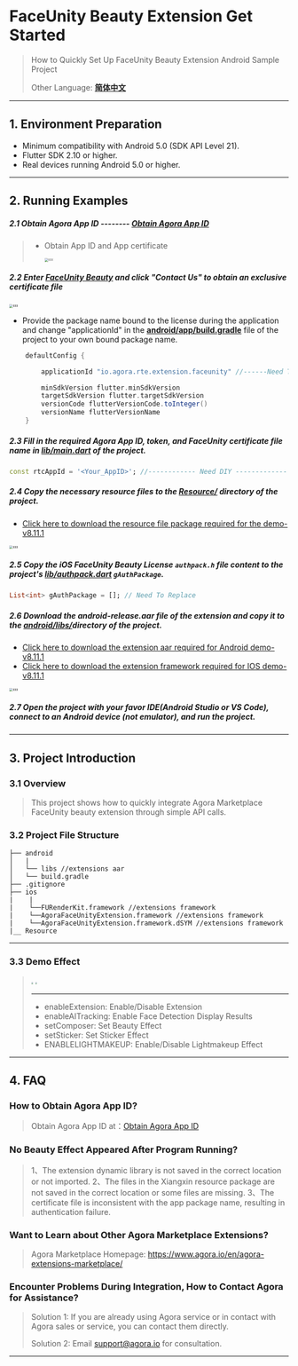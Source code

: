 # FaceUnity Beauty Extension Get Started

> How to Quickly Set Up FaceUnity Beauty Extension Android Sample Project
>
> Other Language: [**简体中文**](README-ForFirstTimeZh.md)

---

## 1. Environment Preparation

- Minimum compatibility with Android 5.0 (SDK API Level 21).
- Flutter SDK 2.10 or higher.
- Real devices running Android 5.0 or higher.

---

## 2. Running Examples

##### 2.1 Obtain Agora App ID -------- [Obtain Agora App ID](https://docs.agora.io/en/video-calling/reference/manage-agora-account?platform=ios#get-the-app-id)

> - Obtain App ID and App certificate
>
>   <img src="https://accktvpic.oss-cn-beijing.aliyuncs.com/pic/github_readme/market-place/Market-Place-1.png" alt="xxx" style="zoom:40%;" />

##### 2.2 Enter [FaceUnity Beauty](https://console.agora.io/marketplace/extension/introduce?serviceName=faceunity-ar-en) and click "Contact Us" to obtain an exclusive certificate file

<img src="https://accktvpic.oss-cn-beijing.aliyuncs.com/pic/github_readme/market-place/FaceUnity/FaceUnity-EN-1.png" alt="xxx" style="zoom:40%;" />

- Provide the package name bound to the license during the application and change "applicationId" in the [**android/app/build.gradle**](android/app/build.gradle) file of the project to your own bound package name.

```gradle
    defaultConfig {

        applicationId "io.agora.rte.extension.faceunity" //------Need To Replace------

        minSdkVersion flutter.minSdkVersion
        targetSdkVersion flutter.targetSdkVersion
        versionCode flutterVersionCode.toInteger()
        versionName flutterVersionName
    }
```

##### 2.3 Fill in the required Agora App ID, token, and FaceUnity certificate file name in [**lib/main.dart**](lib/main.dart) of the project.

```dart
const rtcAppId = '<Your_AppID>'; //------------ Need DIY -------------
```


##### 2.4 Copy the necessary resource files to the [**Resource/**](Resource/) directory of the project.

* [Click here to download the resource file package required for the demo-v8.11.1](https://download.agora.io/marketplace/release/Agora_Marketplace_FaceUnity_v8.11.1_Extension_for_Resource.tar.gz)

<img src="https://web-cdn.agora.io/docs-files/1673335775613" alt="xxx" style="zoom:40%;" />

##### 2.5 Copy the iOS FaceUnity Beauty License `authpack.h` file content to the project's [lib/authpack.dart](lib/authpack.dart) `gAuthPackage`.

```dart
List<int> gAuthPackage = []; // Need To Replace
```

##### 2.6 Download the **android-release.aar** file of the extension and copy it to the [**android/libs/**](android/libs/)directory of the project.

* [Click here to download the extension aar required for Android demo-v8.11.1](https://download.agora.io/marketplace/release/Agora_Marketplace_FaceUnity_v8.11.1_Extension_for_Android_v4.3.2-1.tar.gz)
* [Click here to download the extension framework required for IOS demo-v8.11.1](https://download.agora.io/marketplace/release/Agora_Marketplace_FaceUnity_v8.11.1_Extension_for_iOS_v4.3.2-1.tar.gz)

<img src="https://web-cdn.agora.io/docs-files/1673335651833" alt="xxx" style="zoom:40%;" />

##### 2.7 Open the project with your favor IDE(Android Studio or VS Code), connect to an Android device (not emulator), and run the project.

---

## 3. Project Introduction

### 3.1 Overview

> This project shows how to quickly integrate Agora Marketplace FaceUnity beauty extension through simple API calls.

### 3.2 Project File Structure

```
├── android
│   |
│   └── libs //extensions aar
│   └── build.gradle
├── .gitignore
├── ios
|    |
|    └──FURenderKit.framework //extensions framework 
|    └──AgoraFaceUnityExtension.framework //extensions framework  
|    └──AgoraFaceUnityExtension.framework.dSYM //extensions framework 
|__ Resource
```
---
### 3.3 Demo Effect

> <img src="https://accktvpic.oss-cn-beijing.aliyuncs.com/pic/github_readme/market-place/FaceUnity/FaceUnity-effect-3.jpg.jpg" style="zoom:20%;">
> <img src="https://accktvpic.oss-cn-beijing.aliyuncs.com/pic/github_readme/market-place/FaceUnity/FaceUnity-effect-4.jpg.jpg" style="zoom:20%;">
>
> ---
>
> * enableExtension: Enable/Disable Extension
> * enableAITracking: Enable Face Detection Display Results
> * setComposer: Set Beauty Effect
> * setSticker: Set Sticker Effect
> * ENABLELIGHTMAKEUP: Enable/Disable Lightmakeup Effect


---

## 4. FAQ

### How to Obtain Agora App ID?

> Obtain Agora App ID at：[Obtain Agora App ID](https://docs.agora.io/en/video-calling/reference/manage-agora-account?platform=ios#get-the-app-id)

### No Beauty Effect Appeared After Program Running?

> 1、The extension dynamic library is not saved in the correct location or not imported.
> 2、The files in the Xiangxin resource package are not saved in the correct location or some files are missing.
> 3、The certificate file is inconsistent with the app package name, resulting in authentication failure.

### Want to Learn about Other Agora Marketplace Extensions?

> Agora Marketplace Homepage: https://www.agora.io/en/agora-extensions-marketplace/

### Encounter Problems During Integration, How to Contact Agora for Assistance?

> Solution 1: If you are already using Agora service or in contact with Agora sales or service, you can contact them directly.
>
> Solution 2: Email [support@agora.io](mailto:support@agora.io) for consultation.

---
